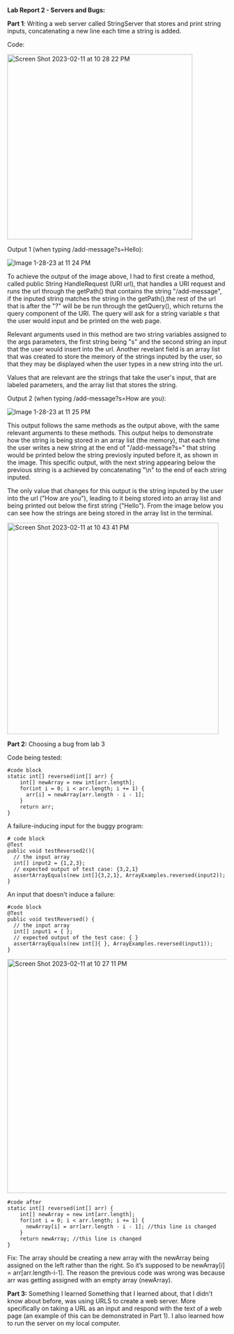 **Lab Report 2 - Servers and Bugs:**


**Part 1**: Writing a web server called StringServer that stores and print string inputs, concatenating a new line each time a string is added.

Code:



<img width="425" alt="Screen Shot 2023-02-11 at 10 28 22 PM" src="https://user-images.githubusercontent.com/122492492/218296608-3ec1e369-acf3-4b03-9f16-34100be22fd3.png">





Output 1 (when typing /add-message?s=Hello):

![Image 1-28-23 at 11 24 PM](https://user-images.githubusercontent.com/122492492/215312166-b1f8433b-adab-4356-8c12-c47b73789731.jpg)

To achieve the output of the image above, I had to first create a method, called public String HandleRequest (URI url), that handles a URI request and runs the url through the getPath() that contains the string "/add-message", if the inputed string matches the string in the getPath(),the rest of the url that is after the "?" will be be run through the getQuery(), which returns the query component of the URI. The query will ask for a string variable _s_ that the user would input and be printed on the web page. 

Relevant arguments used in this method are two string variables assigned to the args parameters, the first string being "s" and the second string an input that the user would insert into the url. Another revelant field is an array list that was created to store the memory of the strings inputed by the user, so that they may be displayed when the user types in a new string into the url.

Values that are relevant are the strings that take the user's input, that are labeled parameters, and the array list that stores the string.


Output 2 (when typing /add-message?s=How are you):

![Image 1-28-23 at 11 25 PM](https://user-images.githubusercontent.com/122492492/215393805-e58c8c1e-914a-4d1e-8ecd-9955c57ac2d8.jpg)


This output follows the same methods as the output above, with the same relevant arguments to these methods. This output helps to demonstrate how the string is being stored in an array list (the memory), that each time the 
user writes a new string at the end of "/add-message?s=" that string would be printed below the string previosly inputed before it, as shown in the image. This specific output, with the next string appearing below the previous string is a achieved by concatenating "\n" to the end of each string inputed.

The only value that changes for this output is the string inputed by the user into the url ("How are you"), leading to it being stored into an array list and being printed out below the first string ("Hello"). From the image below you can see how the strings are being stored in the array list in the terminal.



<img width="485" alt="Screen Shot 2023-02-11 at 10 43 41 PM" src="https://user-images.githubusercontent.com/122492492/218297056-05d188f2-1a15-4c51-a449-5d2e17c1bd07.png">





**Part 2:** Choosing a bug from lab 3

Code being tested:
```
#code block
static int[] reversed(int[] arr) {
    int[] newArray = new int[arr.length];
    for(int i = 0; i < arr.length; i += 1) {
      arr[i] = newArray[arr.length - i - 1];
    }
    return arr;
}
```

A failure-inducing input for the buggy program:
```
# code block
@Test
public void testReversed2(){
  // the input array
  int[] input2 = {1,2,3};
  // expected output of test case: {3,2,1}
  assertArrayEquals(new int[]{3,2,1}, ArrayExamples.reversed(input2));
}
 ```

An input that doesn't induce a failure:
```
#code block
@Test
public void testReversed() {
  // the input array
  int[] input1 = { };
  // expected output of the test case: { }
  assertArrayEquals(new int[]{ }, ArrayExamples.reversed(input1));
}
```


<img width="537" alt="Screen Shot 2023-02-11 at 10 27 11 PM" src="https://user-images.githubusercontent.com/122492492/218296564-7a87a11c-ca0e-460a-b7c8-97e77fbfdcff.png">



```
#code after
static int[] reversed(int[] arr) {
    int[] newArray = new int[arr.length];
    for(int i = 0; i < arr.length; i += 1) {
      newArray[i] = arr[arr.length - i - 1]; //this line is changed
    }
    return newArray; //this line is changed
}
```
Fix: The array should be creating a new array with the newArray being assigned on the left rather than the right. So it’s supposed to be newArray[i] = arr[arr.length-i-1]. The reason the previous code was wrong was because arr was getting assigned with an empty array (newArray).


**Part 3:** Something I learned
Something that I learned about, that I didn't know about before, was using URLS to create a web server. More specifically on taking a URL as an input and respond with the text of a web page (an example of this can be demonstrated in Part 1). I also learned how to run the server on my local computer.


